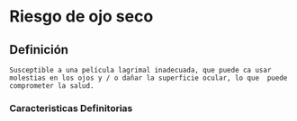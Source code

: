 # Riesgo de ojo seco
## Definición
	Susceptible a una película lagrimal inadecuada, que puede ca usar molestias en los ojos y / o dañar la superficie ocular, lo que  puede comprometer la salud.

### Caracteristicas Definitorias


